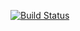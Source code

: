 [![Build Status](https://travis-ci.org/GeorgeErickson/bonfig.png?branch=master)](https://travis-ci.org/GeorgeErickson/bonfig)
